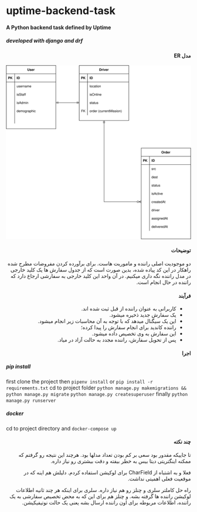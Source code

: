 # uptime-backend-task
#### A Python backend task defined by Uptime 
##### developed with django and drf

#### <div style="text-align: right; direction: rtl;"> مدل ER </div>

![Alt er](assets/models.svg?raw=true "ER")

#### <div style="text-align: right; direction: rtl;"> توضیحات </div>
<p style="text-align: right; direction: rtl;">
دو موجودیت اصلی راننده و ماموریت هاست. برای برآورده کردن مفروضات مطرح شده راهکار در این کد پیاده شده،
بدین صورت است که از جدول سفارش ها یک کلید خارجی در مدل راننده نگه داری میکنیم. در آن واحد این کلید خارجی به سفارشی ارجاع دارد که راننده در حال انجام است.
</p>

#### <div style="text-align: right; direction: rtl;"> فرآیند </div>
<p style="text-align: right; direction: rtl;">
<ul style="text-align: right; direction: rtl;">

<li>کاربرانی به عنوان راننده از قبل ثبت شده اند.</li>
<li>یک سفارش جدید ذخیره میشود.</li>
<li>این یک سیگنال میدهد که با توجه به آن محاسبات زیر انجام میشود.</li>
<li>راننده کاندید برای انجام سفارش را پیدا کرده؛</li>
<li>این سفارش به وی تخصیص داده میشود.</li>
<li>پس از تحویل سفارش، راننده مجدد به حالت آزاد در میاد.</li>

</ul>
</p>

#### <div style="text-align: right; direction: rtl;"> اجرا </div>
##### pip install
first clone the project
then `pipenv install` or `pip install -r requirements.txt`
cd to project folder
`python manage.py makemigrations && python manage.py migrate`
`python manage.py createsuperuser`
finally `python manage.py runserver`
##### docker
cd to project directory and
`docker-compose up`

#### <div style="text-align: right; direction: rtl;"> چند نکته </div>
<p style="text-align: right; direction: rtl;">
تا جاییکه مقدور بود سعی بر کم بودن تعداد مدلها بود. هرچند این نتیجه رو گرفتم که ممکنه اینگتریتی دیتا بیس به خطر بیفته و دقت بیشتری رو نیاز داره.
</p>
<p style="text-align: right; direction: rtl;">
فعلا و به اشتباه از CharField برای لوکیشن استفاده کردم. دلیلش هم اینه که در موقعیت فعلی اهمیتی نداشت.
</p>
<p style="text-align: right; direction: rtl;">
راه حل کاملتر سلری و چنلز رو هم نیاز داره. سلری برای اینکه هر چند ثانیه اطلاعات لوکیشن راننده ها گرفته بشه. و چنلز هم برای این که به محض تخصیص سفارشی به یک راننده، اطلاعات مربوطه برای اون راننده ارسال بشه یعنی یک حالت نوتیفیکیشن.
</p>
<p style="text-align: right; direction: rtl;">

</p>